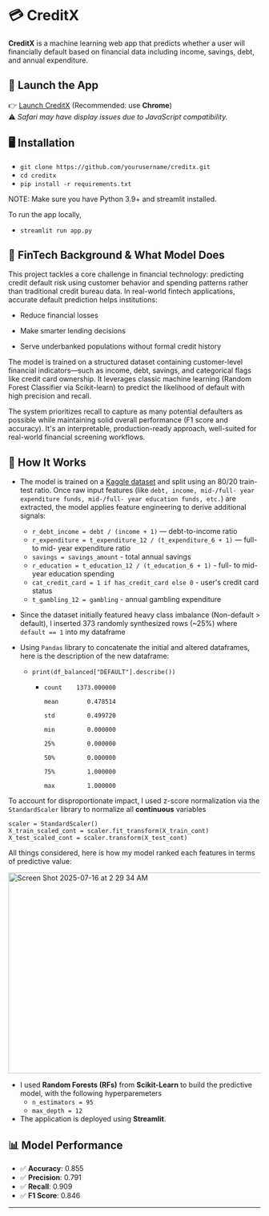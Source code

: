 # 💳 CreditX

**CreditX** is a machine learning web app that predicts whether a user will financially default based on financial data including income, savings, debt, and annual expenditure.

## 🔗 Launch the App

👉 [Launch CreditX](https://creditx-nyywptbpkg9gkmtym5qeam.streamlit.app/) (Recommended: use **Chrome**)  
⚠️ *Safari may have display issues due to JavaScript compatibility.*

## 🖥 Installation
- `git clone https://github.com/yourusername/creditx.git`
- `cd creditx`
- `pip install -r requirements.txt`

NOTE: Make sure you have Python 3.9+ and streamlit installed.

To run the app locally,
- `streamlit run app.py`


## 💸 FinTech Background & What Model Does
This project tackles a core challenge in financial technology: predicting credit default risk using customer behavior and spending patterns rather than traditional credit bureau data. In real-world fintech applications, accurate default prediction helps institutions:

- Reduce financial losses

- Make smarter lending decisions

- Serve underbanked populations without formal credit history

The model is trained on a structured dataset containing customer-level financial indicators—such as income, debt, savings, and categorical flags like credit card ownership. It leverages classic machine learning (Random Forest Classifier via Scikit-learn) to predict the likelihood of default with high precision and recall.

The system prioritizes recall to capture as many potential defaulters as possible while maintaining solid overall performance (F1 score and accuracy). It's an interpretable, production-ready approach, well-suited for real-world financial screening workflows.


## 🚀 How It Works

- The model is trained on a [Kaggle dataset](https://www.kaggle.com/datasets/conorsully1/credit-score) and split using an 80/20 train-test ratio.
Once raw input features (like `debt, income, mid-/full- year expenditure funds, mid-/full- year education funds, etc.`) are extracted, the model applies feature engineering to derive additional signals:

  - `r_debt_income = debt / (income + 1)` — debt-to-income ratio  
  - `r_expenditure = t_expenditure_12 / (t_expenditure_6 + 1)` — full- to mid- year expenditure ratio
  - `savings = savings_amount` - total annual savings
  - `r_education = t_education_12 / (t_education_6 + 1)` - full- to mid- year education spending
  - `cat_credit_card = 1 if has_credit_card else 0` - user's credit card status
  - `t_gambling_12 = gambling` - annual gambling expenditure
    
- Since the dataset initially featured heavy class imbalance (Non-default > default), I inserted 373 randomly synthesized rows (~25%) where `default == 1` into my dataframe

- Using `Pandas` library to concatenate the initial and altered dataframes, here is the description of the new dataframe:
  - `print(df_balanced["DEFAULT"].describe())`
    - ```
      count    1373.000000
      
      mean        0.478514
      
      std         0.499720
      
      min         0.000000
      
      25%         0.000000
      
      50%         0.000000
      
      75%         1.000000
      
      max         1.000000
      ```

To account for disproportionate impact, I used z-score normalization via the `StandardScaler` library to normalize all **continuous** variables

  ```
  scaler = StandardScaler()
  X_train_scaled_cont = scaler.fit_transform(X_train_cont)
  X_test_scaled_cont = scaler.transform(X_test_cont)
  
  ```

 All things considered, here is how my model ranked each features in terms of predictive value:

  <img width="704" height="401" alt="Screen Shot 2025-07-16 at 2 29 34 AM" src="https://github.com/user-attachments/assets/5d9ab709-5823-454a-b5cf-297d90eff482" />

- I used **Random Forests (RFs)** from **Scikit-Learn** to build the predictive model, with the following hyperparemeters
  - `n_estimators = 95`
  - `max_depth = 12`
- The application is deployed using **Streamlit**.


## 📊 Model Performance

- ✅ **Accuracy**: 0.855
- ✅ **Precision**: 0.791
- ✅ **Recall**: 0.909
- ✅ **F1 Score**: 0.846
---

